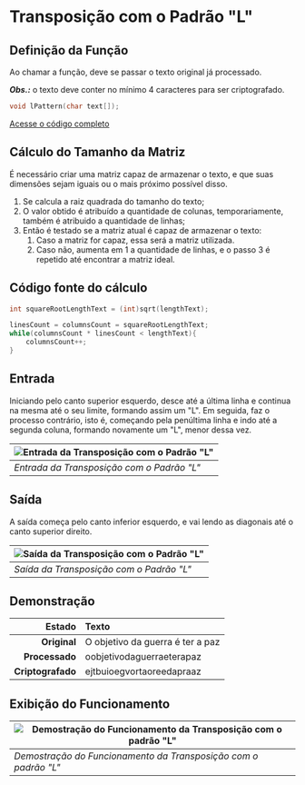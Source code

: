 # Transposição com o Padrão "L"

## Definição da Função

Ao chamar a função, deve se passar o texto original já processado.

***Obs.:*** o texto deve conter no mínimo 4 caracteres para ser criptografado.

```c
void lPattern(char text[]);
```

[Acesse o código completo](https://github.com/DavidGomesh/cryptography-with-geometric-transpositions/blob/master/geometric-transpositions/l-pattern.h)

## Cálculo do Tamanho da Matriz

É necessário criar uma matriz capaz de armazenar o texto, e que suas dimensões sejam iguais ou o mais próximo possível disso.

1. Se calcula a raiz quadrada do tamanho do texto;
1. O valor obtido é atribuído a quantidade de colunas, temporariamente, também é atribuido a quantidade de linhas;
1. Então é testado se a matriz atual é capaz de armazenar o texto:
    1. Caso a matriz for capaz, essa será a matriz utilizada.
    1. Caso não, aumenta em 1 a quantidade de linhas, e o passo 3 é repetido até encontrar a matriz ideal.

## Código fonte do cálculo

```c
int squareRootLengthText = (int)sqrt(lengthText);

linesCount = columnsCount = squareRootLengthText;
while(columnsCount * linesCount < lengthText){
    columnsCount++;
}
```

## Entrada

Iniciando pelo canto superior esquerdo, desce até a última linha e continua na mesma até o seu limite, formando assim um "L". Em seguida, faz o processo contrário, isto é, começando pela penúltima linha e indo até a segunda coluna, formando novamente um "L", menor dessa vez.

| ![Entrada da Transposição com o Padrão "L"](https://user-images.githubusercontent.com/65545355/89946561-813fc080-dbf9-11ea-8381-ce94dd95ac33.jpg "Entrada da Transposição com o Padrão 'L'") |
|-|
| *Entrada da Transposição com o Padrão "L"* |

## Saída

A saída começa pelo canto inferior esquerdo, e vai lendo as diagonais até o canto superior direito.

| ![Saída da Transposição com o Padrão "L"](https://user-images.githubusercontent.com/65545355/89946894-fdd29f00-dbf9-11ea-80fd-6ee188036dc2.jpg "Saída da Transposição com o Padrão 'L'") |
|-|
| *Saída da Transposição com o Padrão "L"* |

## Demonstração

Estado | Texto
 -: | :-
**Original** | O objetivo da guerra é ter a paz
**Processado** | oobjetivodaguerraeterapaz
**Criptografado** | ejtbuioegvortaoreedapraaz

## Exibição do Funcionamento

| ![Demostração do Funcionamento da Transposição com o padrão "L"](https://user-images.githubusercontent.com/65545355/89947215-7a657d80-dbfa-11ea-8e7b-430d05d611c5.gif "Demostração do Funcionamento da Transposição com o padrão 'L'") |
|-|
| *Demostração do Funcionamento da Transposição com o padrão "L"* |

